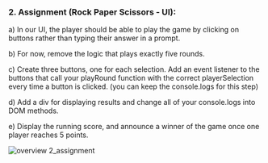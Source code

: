 ### 2. Assignment (Rock Paper Scissors - UI):

a) In our UI, the player should be able to play the game by clicking on buttons rather than typing their answer in a prompt.

b) For now, remove the logic that plays exactly five rounds.

c) Create three buttons, one for each selection. Add an event listener to the buttons that call your playRound function with the correct playerSelection every time a button is clicked. (you can keep the console.logs for this step)

d) Add a div for displaying results and change all of your console.logs into DOM methods.

e) Display the running score, and announce a winner of the game once one player reaches 5 points.

![overview 2_assignment ](https://user-images.githubusercontent.com/99607827/206860527-1150fa24-7368-4f5d-9527-172fb1cbaaf0.png)
